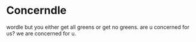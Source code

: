 # Concerndle
wordle but you either get all greens or get no greens. are u concerned for us? we are concerned for u.

